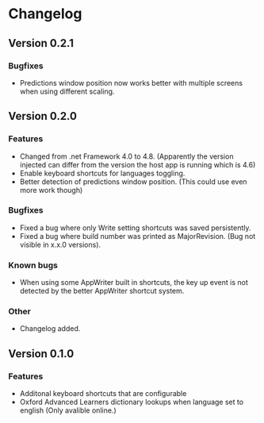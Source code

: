 # Changelog

## Version 0.2.1

### Bugfixes

- Predictions window position now works better with multiple screens when using different scaling.

## Version 0.2.0

### Features

- Changed from .net Framework 4.0 to 4.8. (Apparently the version injected can differ from the version the host app is running which is 4.6)
- Enable keyboard shortcuts for languages toggling.
- Better detection of predictions window position. (This could use even more work though)

### Bugfixes

- Fixed a bug where only Write setting shortcuts was saved persistently.
- Fixed a bug where build number was printed as MajorRevision. (Bug not visible in x.x.0 versions).

### Known bugs

- When using some AppWriter built in shortcuts, the key up event is not detected by the better AppWriter shortcut system.

### Other

- Changelog added.

## Version 0.1.0

### Features

- Additonal keyboard shortcuts that are configurable
- Oxford Advanced Learners dictionary lookups when language set to english (Only avalible online.)
